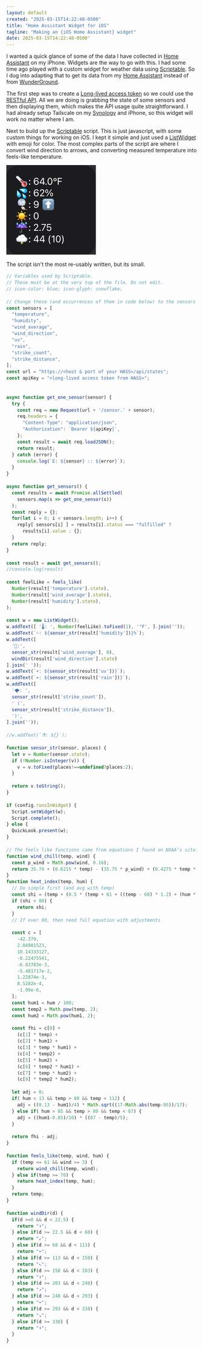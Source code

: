 ```yaml
---
layout: default
created: "2025-03-15T14:22:48-0500"
title: "Home Assistant Widget for iOS"
tagline: "Making an {iOS Home Assistant} widget"
date: 2025-03-15T14:22:48-0500"
---
```


I wanted a quick glance of some of the data I have collected in [Home Assistant][] on my iPhone.  Widgets are the way to go with this.  I had some time ago played with a custom widget for weather data using [Scriptable][].  So I dug into adapting that to get its data from my [Home Assistant][] instead of from [WunderGround](https://wunderground.com).

The first step was to create a [Long-lived access token](https://developers.home-assistant.io/docs/auth_api#long-lived-access-token) so we could use the [RESTful API](https://developers.home-assistant.io/docs/api/rest).  All we are doing is grabbing the state of some sensors and then displaying them, which makes the API usage quite straightforward.  I had already setup Tailscale on my [Synology][] and iPhone, so this widget will work no matter where I am.

Next to build up the [Scriptable][] script.  This is just javascript, with some custom things for working on iOS.  I kept it simple and just used a [ListWidget](https://docs.scriptable.app/listwidget/) with emoji for color.  The most complex parts of the script are where I convert wind direction to arrows, and converting measured temperature into feels-like temperature.

<a href="/projects/images/scriptable_weather_widget.png" data-lightbox="CICO"><img width=237 height=237 src="/projects/images/scriptable_weather_widget.png" alt="Screen capture of the weather widget showing current conditions" /></a><br/>

The script isn't the most re-usably written, but its small.

```js
// Variables used by Scriptable.
// These must be at the very top of the file. Do not edit.
// icon-color: blue; icon-glyph: snowflake;

// Change these (and occurrences of them in code below) to the sensors you'd like
const sensors = [
  "temperature",
  "humidity",
  "wind_average",
  "wind_direction",
  "uv",
  "rain",
  "strike_count",
  "strike_distance",
];
const url = "https://<host & port of your HASS>/api/states";
const apiKey = "<long-lived access token from HASS>";


async function get_one_sensor(sensor) {
  try {
    const req = new Request(url + '/sensor.' + sensor);
    req.headers = {
      "Content-Type": "application/json",
      "Authorization": `Bearer ${apiKey}`,
    };
    const result = await req.loadJSON();
    return result;
  } catch (error) {
    console.log(`E: ${sensor} :: ${error}`);
  }
}

async function get_sensors() {
  const results = await Promise.allSettled(
    sensors.map(s => get_one_sensor(s))
  );
  const reply = {};
  for(let i = 0; i < sensors.length; i++) {
    reply[ sensors[i] ] = results[i].status === "fulfilled" ?
      results[i].value : {};
  }
  return reply;
}

const result = await get_sensors();
//console.log(result)

const feelLike = feels_like(
  Number(result['temperature'].state),
  Number(result['wind_average'].state),
  Number(result['humidity'].state),
);

const w = new ListWidget();
w.addText([ '🌡: ', Number(feelLike).toFixed(1), '°F', ].join(''));
w.addText(`💦: ${sensor_str(result['humidity'])}%`);
w.addText([
  '🎐:',
  sensor_str(result['wind_average'], 0),
  windDir(result['wind_direction'].state)
].join(' '));
w.addText(`☀️: ${sensor_str(result['uv'])}`);
w.addText(`☔️: ${sensor_str(result['rain'])}`);
w.addText([
  '🌩️: ',
  sensor_str(result['strike_count']),
  ' (',
  sensor_str(result['strike_distance']),
  ')',
].join(''));

//w.addText(`⚗️: ${}`);

function sensor_str(sensor, places) {
  let v = Number(sensor.state);
  if (!Number.isInteger(v)) {
    v = v.toFixed(places!==undefined?places:2);
  }

  return v.toString();
}

if (config.runsInWidget) {
  Script.setWidget(w);
  Script.complete();
} else {
  QuickLook.present(w);
}

// The feels like functions came from equations I found on NOAA’s site.
function wind_chill(temp, wind) {
  const p_wind = Math.pow(wind, 0.16);
  return 35.74 + (0.6215 * temp) - (35.75 * p_wind) + (0.4275 * temp * p_wind);
}
function heat_index(temp, hum) {
  // Do simple first (and avg with temp)
  const shi = (temp + (0.5 * (temp + 61 + ((temp - 68) * 1.2) + (hum * 0.094)))) / 2;
  if (shi < 80) {
    return shi;
  }
  // If over 80, then need full equation with adjustments

  const c = [
    -42.379,
    2.04901523,
    10.14333127,
    -0.22475541,
    -6.83783e-3,
    -5.481717e-2,
    1.22874e-3,
    8.5282e-4,
    -1.99e-6,
  ];
  const hum1 = hum / 100;
  const temp2 = Math.pow(temp, 2);
  const hum2 = Math.pow(hum1, 2);

  const fhi = c[0] +
    (c[1] * temp) +
    (c[2] * hum1) +
    (c[3] * temp * hum1) +
    (c[4] * temp2) +
    (c[5] * hum2) +
    (c[6] * temp2 * hum1) +
    (c[7] * temp * hum2) +
    (c[8] * temp2 * hum2);

  let adj = 0;
  if( hum < 13 && temp > 80 && temp < 112) {
    adj = ((0.13 - hum1)/4) * Math.sqrt((17-Math.abs(temp-95))/17);
  } else if( hum > 85 && temp > 80 && temp < 87) {
    adj = ((hum1-0.85)/10) * ((87 - temp)/5);
  }

  return fhi - adj;
}

function feels_like(temp, wind, hum) {
  if (temp <= 61 && wind >= 3) {
    return wind_chill(temp, wind);
  } else if(temp >= 70) {
    return heat_index(temp, hum);
  }
  return temp;
}

function windDir(d) {
  if(d >=0 && d < 22.5) {
    return "⬇️";
  } else if(d >= 22.5 && d < 68) {
    return "↙️";
  } else if(d >= 68 && d < 113) {
    return "⬅️";
  } else if(d >= 113 && d < 158) {
    return "↖️";
  } else if(d >= 158 && d < 203) {
    return "⬆️";
  } else if(d >= 203 && d < 248) {
    return "↗️";
  } else if(d >= 248 && d < 293) {
    return "➡️";
  } else if(d >= 293 && d < 338) {
    return "↘️";
  } else if(d >= 338) {
    return "⬇️";
  }
}
```

[Home Assistant]: https://home-assistant.io/
[Scriptable]: https://scriptable.app
[Synology]: https://synology.com/
